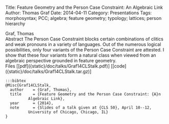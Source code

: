 Title: Feature Geometry and the Person Case Constraint: An Algebraic Link
Author: Thomas Graf
Date: 2014-04-11
Category: Presentations
Tags: morphosyntax; PCC; algebra; feature geometry; typology; lattices; person hierarchy

<div markdown class="authors">
Graf, Thomas
</div>

<div markdown class="abstract">
<span id="abstract-title">Abstract</span>
The Person Case Constraint blocks certain combinations of clitics and weak pronouns in a variety of languages.
Out of the numerous logical possibilities, only four variants of the Person Case Constraint are attested.
I show that these four variants form a natural class when viewed from an algebraic perspective grounded in feature geometry.
</div>

<div markdown class="files">
<span id="files-title">Files</span>
[[pdf]({static}/doc/talks/Graf14CLStalk.pdf)]
[[code]({static}/doc/talks/Graf14CLStalk.tar.gz)]
</div>

~~~
:::bibtex
@Misc{Graf14CLStalk,
  author	= {Graf, Thomas},
  title		= {Feature Geometry and the Person Case Constraint: {A}n
		  Algebraic Link},
  year		= {2014},
  note		= {Slides of a talk given at {CLS 50}, April 10--12,
		  University of Chicago, Chicago, IL}
}
~~~
